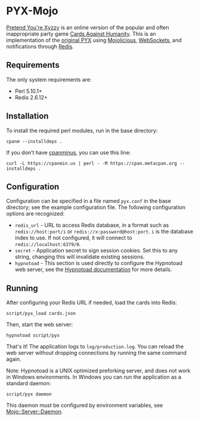 # PYX-Mojo
[Pretend You're Xyzzy](http://pretendyoure.xyz/zy/) is an online version of the
popular and often inappropriate party game [Cards Against Humanity](http://cardsagainsthumanity.com).
This is an implementation of the [original PYX](https://github.com/ajanata/PretendYoureXyzzy/)
using [Mojolicious](http://mojolicio.us), [WebSockets](https://developer.mozilla.org/en-US/docs/WebSockets),
and notifications through [Redis](http://redis.io/).

## Requirements
The only system requirements are:

* Perl 5.10.1+
* Redis 2.6.12+

## Installation
To install the required perl modules, run in the base directory:

`cpanm --installdeps .`

If you don't have [cpanminus](https://metacpan.org/pod/App::cpanminus), you can use this line:

`curl -L https://cpanmin.us | perl - -M https://cpan.metacpan.org --installdeps .`

## Configuration
Configuration can be specified in a file named `pyx.conf` in the base directory; see the example configuration file.
The following configuration options are recognized:

* `redis_url` - URL to access Redis database, in a format such as `redis://host:port/i` or `redis://x:password@host:port`. `i` is the database index to use. If not configured, it will connect to `redis://localhost:6379/0`.
* `secret` - Application secret to sign session cookies. Set this to any string, changing this will invalidate existing sessions.
* `hypnotoad` - This section is used directly to configure the Hypnotoad web server, see the [Hypnotoad documentation](https://metacpan.org/pod/Mojo::Server::Hypnotoad#SETTINGS) for more details.

## Running
After configuring your Redis URL if needed, load the cards into Redis:

`script/pyx_load cards.json`

Then, start the web server:

`hypnotoad script/pyx`

That's it! The application logs to `log/production.log`.
You can reload the web server without dropping connections by running the same command again.

Note: Hypnotoad is a UNIX optimized preforking server, and does not work in Windows environments.
In Windows you can run the application as a standard daemon:

`script/pyx daemon`

This daemon must be configured by environment variables, see [Mojo::Server::Daemon](https://metacpan.org/pod/Mojo::Server::Daemon#ATTRIBUTES).
